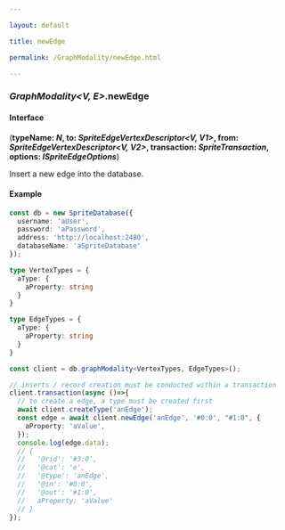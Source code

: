```yaml
---

layout: default

title: newEdge

permalink: /GraphModality/newEdge.html

---
```


### _GraphModality&lt;V, E&gt;_.newEdge

#### Interface

(**typeName: *N*, to: *SpriteEdgeVertexDescriptor&lt;V, V1&gt;*, from: *SpriteEdgeVertexDescriptor&lt;V, V2&gt;*, transaction: *SpriteTransaction*, options: *ISpriteEdgeOptions***)

Insert a new edge into the database.

#### Example

```ts
const db = new SpriteDatabase({
  username: 'aUser',
  password: 'aPassword',
  address: 'http://localhost:2480',
  databaseName: 'aSpriteDatabase'
});

type VertexTypes = {
  aType: {
    aProperty: string
  }
}

type EdgeTypes = {
  aType: {
    aProperty: string
  }
}

const client = db.graphModality<VertexTypes, EdgeTypes>();

// inserts / record creation must be conducted within a transaction
client.transaction(async ()=>{
  // to create a edge, a type must be created first
  await client.createType('anEdge');
  const edge = await client.newEdge('anEdge', '#0:0', "#1:0", {
    aProperty: 'aValue',
  });
  console.log(edge.data);
  // {
  //   '@rid': '#3:0',
  //   '@cat': 'e',
  //   '@type': 'anEdge',
  //   '@in': '#0:0',
  //   '@out': '#1:0',
  //   aProperty: 'aValue'
  // }
});
```

